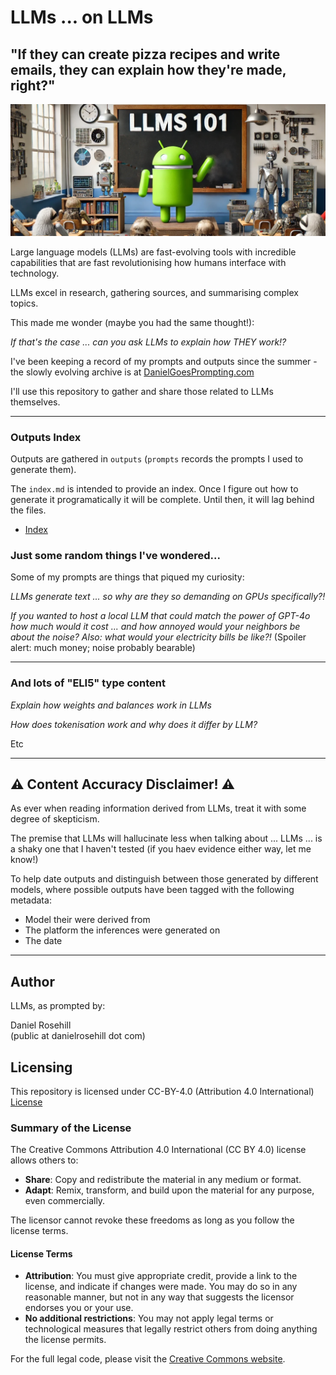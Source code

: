 # LLMs ... on LLMs

## "If they can create pizza recipes and write emails, they can explain how they're made, right?"

![alt text](images/header.webp)

 Large language models (LLMs) are fast-evolving tools with incredible capabilities that are fast revolutionising how humans interface with technology.

 LLMs excel in research, gathering sources, and summarising complex topics.

This made me wonder (maybe you had the same thought!):

*If that's the case ... can you ask LLMs to explain how THEY work!?*

I've been keeping a record of my prompts and outputs since the summer - the slowly evolving archive is at [DanielGoesPrompting.com](https://danielgoesprompting.com)

I'll use this repository to gather and share those related to LLMs themselves.

---

### Outputs Index

Outputs are gathered in `outputs` (`prompts` records the prompts I used to generate them).

The `index.md` is intended to provide an index. Once I figure out how to generate it programatically it will be complete. Until then, it will lag behind the files.

- [Index](https://github.com/danielrosehill/LLMs-on-LLMs/blob/main/outputs/index.md)

### Just some random things I've wondered...

Some of my prompts are things that piqued my curiosity:

  *LLMs generate text ... so why are they so demanding on GPUs specifically?!*  

  *If you wanted to host a local LLM that could match the power of GPT-4o how much would it cost ... and how annoyed would your neighbors be about the noise? Also: what would your electricity bills be like?!* (Spoiler alert: much money; noise probably bearable)

  ---

### And lots of "ELI5" type content

*Explain how weights and balances work in LLMs*  

*How does tokenisation work and why does it differ by LLM?*

Etc

---

## ⚠️ Content Accuracy Disclaimer! ⚠️

As ever when reading information derived from LLMs, treat it with some degree of skepticism. 

The premise that LLMs will hallucinate less when talking about ... LLMs ... is a shaky one that I haven't tested (if you haev evidence either way, let me know!)

To help date outputs and distinguish between those generated by different models, where possible outputs have been tagged with the following metadata:

- Model their were derived from  
- The platform the inferences were generated on
- The date

---

## Author

LLMs, as prompted by:

Daniel Rosehill  
(public at danielrosehill dot com)

## Licensing

This repository is licensed under CC-BY-4.0 (Attribution 4.0 International) 
[License](https://creativecommons.org/licenses/by/4.0/)

### Summary of the License
The Creative Commons Attribution 4.0 International (CC BY 4.0) license allows others to:
- **Share**: Copy and redistribute the material in any medium or format.
- **Adapt**: Remix, transform, and build upon the material for any purpose, even commercially.

The licensor cannot revoke these freedoms as long as you follow the license terms.

#### License Terms
- **Attribution**: You must give appropriate credit, provide a link to the license, and indicate if changes were made. You may do so in any reasonable manner, but not in any way that suggests the licensor endorses you or your use.
- **No additional restrictions**: You may not apply legal terms or technological measures that legally restrict others from doing anything the license permits.

For the full legal code, please visit the [Creative Commons website](https://creativecommons.org/licenses/by/4.0/legalcode).